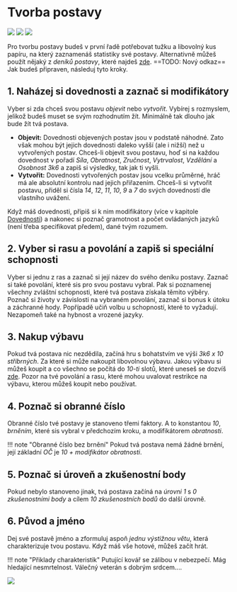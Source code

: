 # Tvorba postavy

<img src="/assets/sep_line.png"/>

<img src="/assets/Tvorba_postavy.png"/>

<img src="/assets/sep_line.png"/>

Pro tvorbu postavy budeš v první řadě potřebovat tužku a libovolný kus papíru, na který zaznamenáš statistiky své postavy. Alternativně můžeš použít nějaký z *deníků postavy*, které najdeš [zde](https://www.tkds.cz/). ==TODO: Nový odkaz== Jak budeš připraven, následuj tyto kroky.

## 1. Naházej si dovednosti a zaznač si modifikátory

Vyber si zda chceš svou postavu *objevit* nebo *vytvořit*. Vybírej s rozmyslem, jelikož budeš muset se svým rozhodnutím žít. Minimálně tak dlouho jak bude žít tvá postava.

- **Objevit:** Dovednosti objevených postav jsou v podstatě náhodné. Zato však mohou být jejich dovednosti daleko vyšší (ale i nižší) než u vytvořených postav. Chceš-li objevit svou postavu, hoď si na každou dovednost v pořadí *Síla*, *Obratnost*, *Zručnost*, *Vytrvalost*, *Vzdělání* a *Osobnost* *3k6* a zapiš si výsledky, tak jak ti vyšli.
- **Vytvořit:** Dovednosti vytvořených postav jsou vcelku průměrné, hráč má ale absolutní kontrolu nad jejich přiřazením. Chceš-li si vytvořit postavu, přiděl si čísla *14*, *12*, *11*, *10*, *9* a *7* do svých dovedností dle vlastního uvážení.

Když máš dovednosti, připiš si k nim modifikátory (více v kapitole [Dovednosti](Dovednosti.md)) a nakonec si poznač gramotnost a počet ovládaných jazyků (není třeba specifikovat předem), dané tvým rozumem.

## 2. Vyber si rasu a povolání a zapiš si speciální schopnosti

Vyber si jednu z ras a zaznač si její název do svého deníku postavy. Zaznač si také povolání, které sis pro svou postavu vybral. Pak si poznamenej všechny zvláštní schopnosti, které tvá postava získala těmito výběry. Poznač si životy v závislosti na vybraném povolání, zaznač si bonus k útoku a záchranné hody. Popřípadě učiň volbu u schopností, které to vyžadují. Nezapomeň také na hybnost a vrozené jazyky.

## 3. Nakup výbavu

Pokud tvá postava nic nezdědila, začíná hru s bohatstvím ve výši *3k6 x 10 stříbrných*. Za které si může nakoupit libovolnou výbavu. Jakou výbavu si můžeš koupit a co všechno se počítá do *10-ti* slotů, které uneseš se dozvíš [zde](/Gear/#vybaveni-a-nosnost). Pozor na tvé povolání a rasu, které mohou uvalovat restrikce na výbavu, kterou můžeš koupit nebo používat.

## 4. Poznač si obranné číslo

Obranné číslo tvé postavy je stanoveno třemi faktory. A to konstantou *10*, *brněním*, které sis vybral v předchozím kroku, a modifikátorem *obratnosti*.

!!! note "Obranné číslo bez brnění"
	Pokud tvá postava nemá žádné brnění, její základní *OČ* je *10 + modifikátor obratnosti*.

## 5. Poznač si úroveň a zkušenostní body

Pokud nebylo stanoveno jinak, tvá postava začíná na *úrovni 1* s *0 zkušenostními body* a cílem *10 zkušenostních bodů* do další úrovně.

## 6. Původ a jméno

Dej své postavě jméno a zformuluj aspoň *jednu výstižnou větu*, která charakterizuje tvou postavu. Když máš vše hotové, můžeš začít hrát.

!!! note "Přiklady charakteristik"
	Putující kovář se zálibou v nebezpečí. Mág hledající nesmrtelnost. Válečný veterán s dobrým srdcem....

<img src="/assets/sep_line.png"/>
